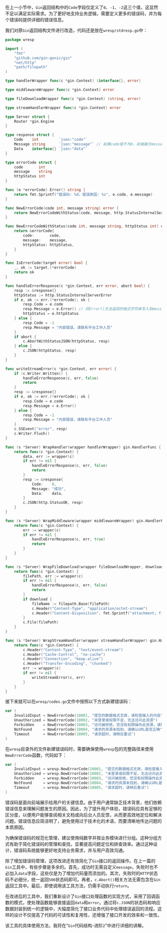 在上一小节中，`Gin`返回结构中的`Code`字段仅定义了`0`、`-1`、`-2`这三个值，这显然不足以满足实际需求。为了更好地支持业务逻辑，需要定义更多的错误码，并为每个错误码提供详细的错误信息。

我们对原`Gin`返回结构文件进行改造，代码还是放在`wresp/stdresp.go`中：

```go
package wresp

import (
	"fmt"
	"github.com/gin-gonic/gin"
	"net/http"
	"path/filepath"
)

type handlerWrapper func(c *gin.Context) (interface{}, error)

type middlewareWrapper func(c *gin.Context) error

type fileDownloadWrapper func(c *gin.Context) (string, error)

type streamHandlerWrapper func(c *gin.Context) error

type Server struct {
	Router *gin.Engine
}

type response struct {
	Code    int         `json:"code"`
	Message string      `json:"message"` // 如果code值不为0，前端展示message内容给用户
	Data    interface{} `json:"data"`
}

type errorCode struct {
	code       int
	message    string
	httpStatus int
}

func (e *errorCode) Error() string {
	return fmt.Sprintf("错误码: %d，错误原因: %s", e.code, e.message)
}

func NewErrorCode(code int, message string) error {
	return NewErrorCodeWithStatus(code, message, http.StatusInternalServerError) // 默认设置HTTP状态码500
}

func NewErrorCodeWithStatus(code int, message string, httpStatus int) error {
	return &errorCode{
		code:       code,
		message:    message,
		httpStatus: httpStatus,
	}
}

func IsErrorCode(target error) bool {
	_, ok := target.(*errorCode)
	return ok
}

func handleErrorResponse(c *gin.Context, err error, abort bool) {
	resp := &response{}
	httpStatus := http.StatusInternalServerError
	if e, ok := err.(*errorCode); ok {
		resp.Code = e.code
		resp.Message = e.Error() // 将Error()方法返回的格式字符串写入到message
		httpStatus = e.httpStatus
	} else {
		resp.Code = -1
		resp.Message = "内部错误，请联系平台工作人员"
	}
	if abort {
		c.AbortWithStatusJSON(httpStatus, resp)
	} else {
		c.JSON(httpStatus, resp)
	}
}

func writeStreamError(c *gin.Context, err error) {
	if !c.Writer.Written() {
		handleErrorResponse(c, err, false)
		return
	}
	resp := &response{}
	if e, ok := err.(*errorCode); ok {
		resp.Code = e.code
		resp.Message = e.Error()
	} else {
		resp.Code = -1
		resp.Message = "内部错误，请联系平台工作人员"
	}
	c.SSEvent("error", resp)
	c.Writer.Flush()
}

func (s *Server) WrapHandler(wrapper handlerWrapper) gin.HandlerFunc {
	return func(c *gin.Context) {
		data, err := wrapper(c)
		if err != nil {
			handleErrorResponse(c, err, false)
			return
		}
		resp := &response{
			Code:    0,
			Message: "成功",
			Data:    data,
		}
		c.JSON(http.StatusOK, resp)
	}
}

func (s *Server) WrapMiddleware(wrapper middlewareWrapper) gin.HandlerFunc {
	return func(c *gin.Context) {
		err := wrapper(c)
		if err != nil {
			handleErrorResponse(c, err, true)
			return
		}
	}
}

func (s *Server) WrapFileDownload(wrapper fileDownloadWrapper, download bool) gin.HandlerFunc {
	return func(c *gin.Context) {
		filePath, err := wrapper(c)
		if err != nil {
			handleErrorResponse(c, err, false)
			return
		}
		if download {
			fileName := filepath.Base(filePath)
			c.Header("Content-Type", "application/octet-stream")
			c.Header("Content-Disposition", fmt.Sprintf("attachment; fileName=%s", fileName))
		}
		c.File(filePath)
	}
}

func (s *Server) WrapStreamHandler(wrapper streamHandlerWrapper) gin.HandlerFunc {
	return func(c *gin.Context) {
		c.Header("Content-Type", "text/event-stream")
		c.Header("Cache-Control", "no-cache")
		c.Header("Connection", "keep-alive")
		c.Header("Transfer-Encoding", "chunked")
		err := wrapper(c)
		if err != nil {
			writeStreamError(c, err)
		}
	}
}
```

接下来就可以在`wresp/codes.go`文件中按照以下方式新建错误码：

```go
var (
    InvalidInput = NewErrorCode(10001, "提交的数据格式无效，请检查输入的内容")
    Unauthorized = NewErrorCode(10002, "未登录或权限不足，无法访问此资源")
    Forbidden    = NewErrorCode(10003, "访问被拒绝，您没有权限操作此资源，请联系管理员")
    NotFound     = NewErrorCode(10004, "请求的资源未找到，请确认URL是否正确")
    Timeout      = NewErrorCode(10005, "请求超时，请稍后重试")
)
```

在`wresp`目录外的文件新建错误码时，需要确保使用`wresp`包的完整路径来使用`NewErrorCode`函数，代码如下：

```go
var (
	InvalidInput = wresp.NewErrorCode(10001, "提交的数据格式无效，请检查输入的内容")
	Unauthorized = wresp.NewErrorCode(10002, "未登录或权限不足，无法访问此资源")
	Forbidden    = wresp.NewErrorCode(10003, "访问被拒绝，您没有权限操作此资源，请联系管理员")
	NotFound     = wresp.NewErrorCode(10004, "请求的资源未找到，请确认URL是否正确")
	Timeout      = wresp.NewErrorCode(10005, "请求超时，请稍后重试")
)
```

错误码是面向前端展示给用户的关键信息。由于用户通常缺乏技术背景，他们依赖错误信息来理解问题发生的原因。因此，为了提升用户体验，错误码应具有足够的区分度，以便用户能够查阅相关文档或向后台人员反馈，从而更高效地定位和解决问题。错误信息应简洁明了，避免使用过于技术化的术语，而要清晰地传达问题的本质原因。

为确保错误码的规范化管理，建议使用纯数字并按业务模块进行分组。这种分组方式有助于简化错误码的管理和查找，显著提高问题定位和排查效率。通过这种设计，错误码系统能够更好地支持业务需求，并与用户高效沟通。

除了增加错误码管理，这项改进还有效简化了`Gin`接口的返回操作。在上一篇的`Gin`工具中，有些步骤是多余的。首先，成功时无需自定义`message`，失败时也不必加入`data`字段，这些仅是为了增加代码量而添加的。其次，失败时的`HTTP`状态码不必细分，统一返回`500`状态码即可。再者，`c.Abort()`相关方法无需包含在`Gin`返回工具中。最后，即使调用该工具方法，仍需手动执行`return`。

在改进后的工具中，我们重新设计了`Gin`接口处理函数的实现方式，采用了回调函数的模式，使处理函数能够直接返回`data`和`error`。通过将`c.JSON`的状态码和响应数据封装到统一的逻辑中，大幅度简化了接口业务代码中处理错误返回的流程。这样的设计不仅提高了代码的可读性和复用性，还增强了接口开发的效率和一致性。

该工具的具体使用方法，我将在“`Gin`代码结构-进阶`2`”中进行详细的讲解。
